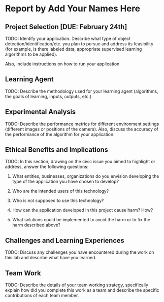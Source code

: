 # Report by Add Your Names Here

## Project Selection [DUE: February 24th]

TODO: 
Identify your application. Describe what type of object detection/identification/etc. you plan to pursue and address its feasibility (for example, is there labeled data, appropriate supervised learning algorithms to be applied).

Also, include instructions on how to run your application.

## Learning Agent

TODO:
Describe the methodology used for your learning agent (algorithms, the goals of learning, inputs, outputs, etc.)

## Experimental Analysis

TODO:
Describe the performance metrics for different environment settings (different images or positions of the camera). Also, discuss the accuracy of the performance of the algorithm for your application.

## Ethical Benefits and Implications

TODO:
In this section, drawing on the civic issue you aimed to highlight or address, answer the following questions:

1. What entities, businesses, organizations do you envision developing the type of the application you have chosen to develop?

2. Who are the intended users of this technology?

3. Who is not supposed to use this technology?

4. How can the application developed in this project cause harm? How?

5. What solutions could be implemented to avoid the harm or to fix the harm described above?

## Challenges and Learning Experiences

TODO:
Discuss any challenges you have encountered during the work on this lab and  describe what have you learned. 

## Team Work

TODO:
Describe the details of your team working strategy, specifically explain how did you complete this work as a team and describe the specific contributions of each team member. 